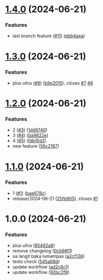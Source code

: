 # [1.4.0](https://github.com/Jiseeeh/testo/compare/v1.3.0...v1.4.0) (2024-06-21)


### Features

* last branch feature ([#11](https://github.com/Jiseeeh/testo/issues/11)) ([ebb4aea](https://github.com/Jiseeeh/testo/commit/ebb4aea24a605f449c3697d18c03b63c40c923eb))

# [1.3.0](https://github.com/Jiseeeh/testo/compare/v1.2.0...v1.3.0) (2024-06-21)


### Features

* plus ultra ([#9](https://github.com/Jiseeeh/testo/issues/9)) ([b9e2015](https://github.com/Jiseeeh/testo/commit/b9e2015768c07cd7672c7b621ef128346b69b866)), closes [#7](https://github.com/Jiseeeh/testo/issues/7) [#8](https://github.com/Jiseeeh/testo/issues/8)

# [1.2.0](https://github.com/Jiseeeh/testo/compare/v1.1.0...v1.2.0) (2024-06-21)


### Features

* 2 ([#3](https://github.com/Jiseeeh/testo/issues/3)) ([1dd9740](https://github.com/Jiseeeh/testo/commit/1dd97401b8d06ca7d702c46e9f06ddcf40f784ae))
* 3 ([#4](https://github.com/Jiseeeh/testo/issues/4)) ([ba9822e](https://github.com/Jiseeeh/testo/commit/ba9822ed8602e68a9e18c82b82ab460821350b94))
* 4 ([#5](https://github.com/Jiseeeh/testo/issues/5)) ([fdb10d2](https://github.com/Jiseeeh/testo/commit/fdb10d2c6406969a69703b242c8cc3484bc650f6))
* new feature ([56c2187](https://github.com/Jiseeeh/testo/commit/56c2187c026f568b14cdc3361e04f7e3ccd73a77))

# [1.1.0](https://github.com/Jiseeeh/testo/compare/v1.0.0...v1.1.0) (2024-06-21)


### Features

* 1 ([#1](https://github.com/Jiseeeh/testo/issues/1)) ([bae678c](https://github.com/Jiseeeh/testo/commit/bae678c9a3a538002d917439e75963989e09852d))
* release/2024-06-21 ([25fb905](https://github.com/Jiseeeh/testo/commit/25fb905137dc61585918cf1c21dde9b68c98bba5)), closes [#1](https://github.com/Jiseeeh/testo/issues/1)

# 1.0.0 (2024-06-21)


### Features

* plus ultra ([85492a8](https://github.com/Jiseeeh/testo/commit/85492a80101bf9362bc090af38d3d9463ea5f834))
* remove changelog ([0cb98f1](https://github.com/Jiseeeh/testo/commit/0cb98f10adbadbfa6fad5cbb69aa3dfd4d7b3606))
* sa langit baka lumampas ([a2cf136](https://github.com/Jiseeeh/testo/commit/a2cf136c9bb8cc046effd300134c20874a288d30))
* testo check ([545a68d](https://github.com/Jiseeeh/testo/commit/545a68d807359e2b85783497396d12b8d184a302))
* update workflow ([ad2c6c1](https://github.com/Jiseeeh/testo/commit/ad2c6c1149399d04958db490ea33fe631b59ba78))
* update workflow ([92bc2f9](https://github.com/Jiseeeh/testo/commit/92bc2f91a813665ec9e8b513ec7559af666bd8b6))
